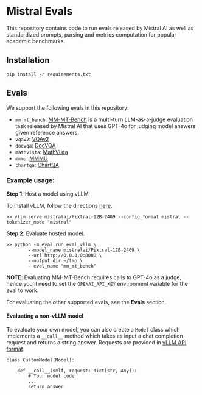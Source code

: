 # Mistral Evals

This repository contains code to run evals released by Mistral AI as well as standardized prompts, parsing and metrics computation for popular academic benchmarks.

## Installation

```
pip install -r requirements.txt
```

## Evals

We support the following evals in this repository:
* `mm_mt_bench`:  [MM-MT-Bench](https://huggingface.co/datasets/mistralai/MM-MT-Bench) is a multi-turn LLM-as-a-judge evaluation task released by Mistral AI that uses GPT-4o for judging model answers given reference answers.
* `vqav2`: [VQAv2](https://huggingface.co/datasets/HuggingFaceM4/VQAv2)
* `docvqa`: [DocVQA](https://huggingface.co/datasets/lmms-lab/DocVQA)
* `mathvista`: [MathVista](https://huggingface.co/datasets/AI4Math/MathVista)
* `mmmu`: [MMMU](https://huggingface.co/datasets/lmms-lab/MMMU)
* `chartqa`: [ChartQA](https://github.com/vis-nlp/ChartQA)

### Example usage:

**Step 1**: Host a model using vLLM

To install vLLM, follow the directions [here](https://docs.vllm.ai/en/latest/getting_started/installation.html).

```
>> vllm serve mistralai/Pixtral-12B-2409 --config_format mistral --tokenizer_mode "mistral"
```

**Step 2**: Evaluate hosted model.
```
>> python -m eval.run eval_vllm \
        --model_name mistralai/Pixtral-12B-2409 \
        --url http://0.0.0.0:8000 \
        --output_dir ~/tmp \
        --eval_name "mm_mt_bench"
```

**NOTE**: Evaluating MM-MT-Bench requires calls to GPT-4o as a judge, hence you'll need
to set the `OPENAI_API_KEY` environment variable for the eval to work.

For evaluating the other supported evals, see the **Evals** section.

#### Evaluating a non-vLLM model

To evaluate your own model, you can also create a `Model` class which implements a `__call__` method which takes as input a chat completion request and returns a string answer. Requests are provided in [vLLM API format](https://docs.vllm.ai/en/latest/models/vlm.html#openai-vision-api).

```
class CustomModel(Model):

    def __call__(self, request: dict[str, Any]):
        # Your model code
        ...
        return answer
```
